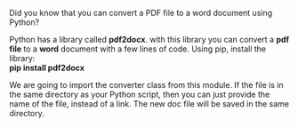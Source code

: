 Did you know that you can convert a PDF file to a word document using Python?
<p>Python has a library called <strong>pdf2docx</strong>. with this library you can convert a <strong>pdf file</strong> to a <strong>word</strong> document with a few lines of code. Using pip, install the library:
<br><strong>pip install pdf2docx</strong></p>
<p>We are going to import the converter class from this module. If the file is in the same directory as your Python script, then you can just provide the name of the file, instead of a link. The new doc file will be saved in the same directory. </p>
